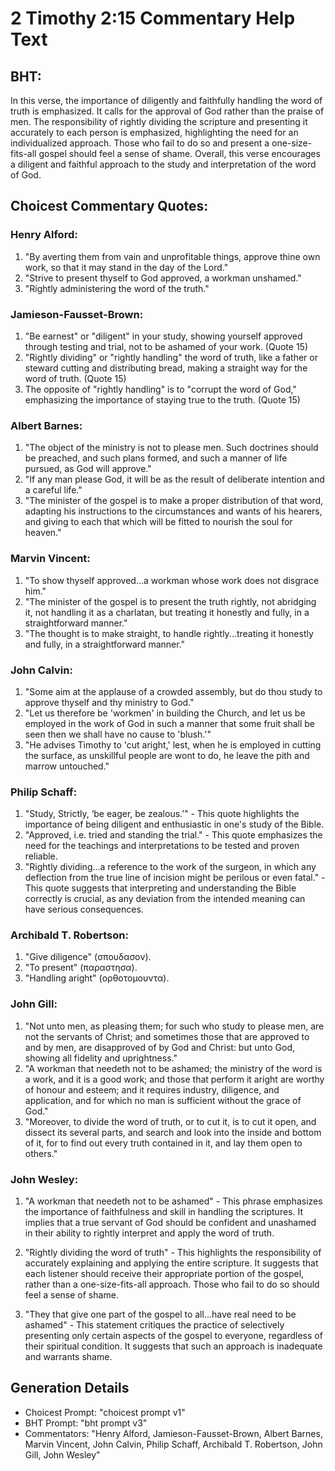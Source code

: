 # 2 Timothy 2:15 Commentary Help Text

## BHT:
In this verse, the importance of diligently and faithfully handling the word of truth is emphasized. It calls for the approval of God rather than the praise of men. The responsibility of rightly dividing the scripture and presenting it accurately to each person is emphasized, highlighting the need for an individualized approach. Those who fail to do so and present a one-size-fits-all gospel should feel a sense of shame. Overall, this verse encourages a diligent and faithful approach to the study and interpretation of the word of God.

## Choicest Commentary Quotes:
### Henry Alford:
1. "By averting them from vain and unprofitable things, approve thine own work, so that it may stand in the day of the Lord." 
2. "Strive to present thyself to God approved, a workman unshamed."
3. "Rightly administering the word of the truth."

### Jamieson-Fausset-Brown:
1. "Be earnest" or "diligent" in your study, showing yourself approved through testing and trial, not to be ashamed of your work. (Quote 15)
2. "Rightly dividing" or "rightly handling" the word of truth, like a father or steward cutting and distributing bread, making a straight way for the word of truth. (Quote 15)
3. The opposite of "rightly handling" is to "corrupt the word of God," emphasizing the importance of staying true to the truth. (Quote 15)

### Albert Barnes:
1. "The object of the ministry is not to please men. Such doctrines should be preached, and such plans formed, and such a manner of life pursued, as God will approve."
2. "If any man please God, it will be as the result of deliberate intention and a careful life."
3. "The minister of the gospel is to make a proper distribution of that word, adapting his instructions to the circumstances and wants of his hearers, and giving to each that which will be fitted to nourish the soul for heaven."

### Marvin Vincent:
1. "To show thyself approved...a workman whose work does not disgrace him." 
2. "The minister of the gospel is to present the truth rightly, not abridging it, not handling it as a charlatan, but treating it honestly and fully, in a straightforward manner." 
3. "The thought is to make straight, to handle rightly...treating it honestly and fully, in a straightforward manner."

### John Calvin:
1. "Some aim at the applause of a crowded assembly, but do thou study to approve thyself and thy ministry to God."
2. "Let us therefore be 'workmen' in building the Church, and let us be employed in the work of God in such a manner that some fruit shall be seen then we shall have no cause to 'blush.'"
3. "He advises Timothy to 'cut aright,' lest, when he is employed in cutting the surface, as unskillful people are wont to do, he leave the pith and marrow untouched."

### Philip Schaff:
1. "Study, Strictly, ‘be eager, be zealous.’" - This quote highlights the importance of being diligent and enthusiastic in one's study of the Bible.
2. "Approved, i.e. tried and standing the trial." - This quote emphasizes the need for the teachings and interpretations to be tested and proven reliable.
3. "Rightly dividing...a reference to the work of the surgeon, in which any deflection from the true line of incision might be perilous or even fatal." - This quote suggests that interpreting and understanding the Bible correctly is crucial, as any deviation from the intended meaning can have serious consequences.

### Archibald T. Robertson:
1. "Give diligence" (σπουδασον). 
2. "To present" (παραστησα). 
3. "Handling aright" (ορθοτομουντα).

### John Gill:
1. "Not unto men, as pleasing them; for such who study to please men, are not the servants of Christ; and sometimes those that are approved to and by men, are disapproved of by God and Christ: but unto God, showing all fidelity and uprightness."
2. "A workman that needeth not to be ashamed; the ministry of the word is a work, and it is a good work; and those that perform it aright are worthy of honour and esteem; and it requires industry, diligence, and application, and for which no man is sufficient without the grace of God."
3. "Moreover, to divide the word of truth, or to cut it, is to cut it open, and dissect its several parts, and search and look into the inside and bottom of it, for to find out every truth contained in it, and lay them open to others."

### John Wesley:
1. "A workman that needeth not to be ashamed" - This phrase emphasizes the importance of faithfulness and skill in handling the scriptures. It implies that a true servant of God should be confident and unashamed in their ability to rightly interpret and apply the word of truth.

2. "Rightly dividing the word of truth" - This highlights the responsibility of accurately explaining and applying the entire scripture. It suggests that each listener should receive their appropriate portion of the gospel, rather than a one-size-fits-all approach. Those who fail to do so should feel a sense of shame.

3. "They that give one part of the gospel to all...have real need to be ashamed" - This statement critiques the practice of selectively presenting only certain aspects of the gospel to everyone, regardless of their spiritual condition. It suggests that such an approach is inadequate and warrants shame.


## Generation Details
- Choicest Prompt: "choicest prompt v1"
- BHT Prompt: "bht prompt v3"
- Commentators: "Henry Alford, Jamieson-Fausset-Brown, Albert Barnes, Marvin Vincent, John Calvin, Philip Schaff, Archibald T. Robertson, John Gill, John Wesley"
